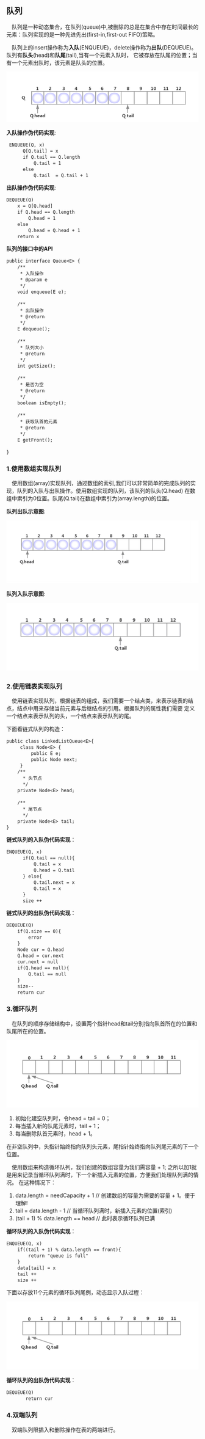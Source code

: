  ## 队列
 &ensp;&ensp;队列是一种动态集合，在队列(queue)中,被删除的总是在集合中存在时间最长的元素：队列实现的是一种先进先出(first-in,first-out FIFO)策略。
 
  &ensp;&ensp;队列上的insert操作称为**入队**(ENQUEUE)，delete操作称为**出队**(DEQUEUE)。队列有**队头**(head)和**队尾**(tail),当有一个元素入队时，
  它被存放在队尾的位置；当有一个元素出队时，该元素是队头的位置。
  
  <div align="center">
     <img src="https://github.com/FunCheney/data-structure/blob/master/src/main/java/com/fchen/datastructure/queue/image/queue1.jpg">
  </div>
  
 **入队操作伪代码实现**:
 ```
  ENQUEUE(Q, x)
       Q[Q.tail] = x
       if Q.tail == Q.length
           Q.tail = 1
       else
           Q.tail  = Q.tail + 1
  ```
 **出队操作伪代码实现**:
 ```
 DEQUEUE(Q)
     x = Q[Q.head]
     if Q.head == Q.length
         Q.head = 1
     else
         Q.head = Q.head + 1
     return x
```
**队列的接口中的API**
```
public interface Queue<E> {
    /**
     * 入队操作
     * @param e
     */
    void enqueue(E e);

    /**
     * 出队操作
     * @return
     */
    E dequeue();

    /**
     * 队列大小
     * @return
     */
    int getSize();

    /**
     * 是否为空
     * @return
     */
    boolean isEmpty();

    /**
     * 获取队首的元素
     * @return
     */
    E getFront();

}
```
 ###  1.使用数组实现队列
 &ensp;&ensp;使用数组(array)实现队列，通过数组的索引,我们可以非常简单的完成队列的实现，队列的入队与出队操作。使用数组实现的队列，该队列的队头(Q.head)
 在数组中索引为0位置。队尾(Q.tail)在数组中索引为(array.length)的位置。

**队列出队示意图**:
<div align="center">
     <img src="https://github.com/FunCheney/data-structure/blob/master/src/main/java/com/fchen/datastructure/queue/image/dequeue.gif">
  </div>

**队列入队示意图**:
  <div align="center">
     <img src="https://github.com/FunCheney/data-structure/blob/master/src/main/java/com/fchen/datastructure/queue/image/enqueue.gif">
  </div>
  
 ###  2.使用链表实现队列
 &ensp;&ensp;使用链表实现队列，根据链表的组成，我们需要一个结点类，来表示链表的结点，结点中用来存储当前元素与后继结点的引用。根据队列的属性我们需要
 定义一个结点来表示队列的头，一个结点来表示队列的尾。
 
 下面看链式队列的构造：
 ```
 public class LinkedListQueue<E>{
      class Node<E> {
          public E e;
          public Node next;
      }
     /**
       * 头节点
       */ 
     private Node<E> head;
     
     /**
       * 尾节点
       */
     private Node<E> tail;
 }
```
**链式队列的入队伪代码实现**：
```
ENQUEUE(Q, x)
      if(Q.tail == null){
          Q.tail = x
          Q.head = Q.tail
      } else{
          Q.tail.next = x
          Q.tail = x
      }
      size ++
```

**链式队列的出队伪代码实现**：
  ```
  DEQUEUE(Q)
      if(Q.size == 0){
          error
      } 
      Node cur = Q.head
      Q.head = cur.next
      cur.next = null
      if(Q.head == null){
          Q.tail == null
      }
      size--
      return cur
 ```
 ### 3.循环队列
 &ensp;&ensp;在队列的顺序存储结构中，设置两个指针head和tail分别指向队首所在的位置和队尾所在的位置。
   <div align="center">
      <img src="https://github.com/FunCheney/data-structure/blob/master/src/main/java/com/fchen/datastructure/queue/image/loop0.jpg">
   </div>
   
 1. 初始化建空队列时，令head = tail = 0；
 2. 每当插入新的队尾元素时，tail + 1；
 3. 每当删除队首元素时，head + 1。
 
 在非空队列中，头指针始终指向队列头元素，尾指针始终指向队列尾元素的下一个位置。
 
 &ensp;&ensp;使用数组来构造循环队列，我们创建的数组容量为我们需容量 + 1; 之所以加1就是用来记录当循环队列满时，下一个新插入元素的位置，方便我们处理队列满的情况。
 在这种情况下：
 1. data.length = needCapacity + 1    // 创建数组的容量为需要的容量 + 1。便于理解!
 2. tail = data.length - 1            // 当循环队列满时，新插入元素的位置(索引)
 3. (tail + 1) % data.length == head // 此时表示循环队列已满
 
 **循环队列的入队伪代码实现**：
 ```
 ENQUEUE(Q, x)
     if((tail + 1) % data.length == front){
         return "queue is full"
     }
     data[tail] = x
     tail ++
     size ++ 
 ```
 下面以存放11个元素的循环队列尾例，动态显示入队过程：
   <div align="center">
      <img src="https://github.com/FunCheney/data-structure/blob/master/src/main/java/com/fchen/datastructure/queue/image/enloopqueue.gif">
   </div>
 
 **循环队列的出队伪代码实现**：
```
DEQUEUE(Q)
       return cur
```
 
 
 ### 4.双端队列
 &ensp;&ensp;双端队列限插入和删除操作在表的两端进行。
 
 
